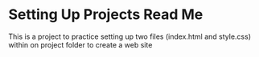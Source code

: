 # Setting Up Projects Read Me

This is a project to practice setting up two files (index.html and style.css) within on project folder to create a web site